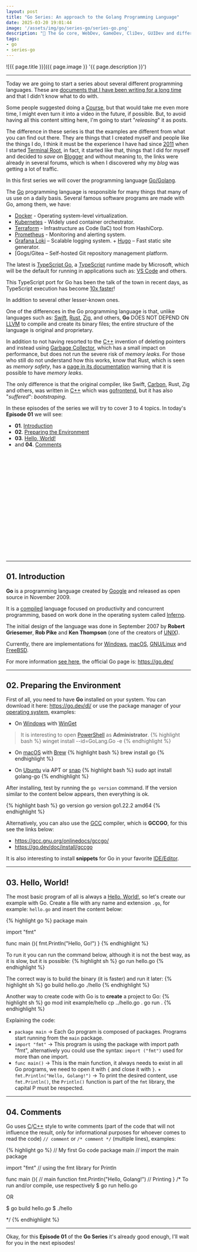 ```yaml
---
layout: post
title: "Go Series: An approach to the Golang Programming Language"
date: 2025-03-20 19:01:44
image: '/assets/img/go/series-go/series-go.png'
description: "🐹 The Go core, WebDev, GameDev, CliDev, GUIDev and different examples."
tags:
- go
- series-go
---
```


![{{ page.title }}]({{ page.image }} '{{ page.description }}')

---

Today we are going to start a series about several different programming languages. These are [documents that I have been writing for a long time](https://x.com/TerminalRootTV/status/1788013077092352384) and that I didn't know what to do with.

Some people suggested doing a [Course](https://terminalroot.com.br/cursos), but that would take me even more time, I might even turn it into a video in the future, if possible. But, to avoid having all this content sitting here, I'm going to start "*releasing*" it as posts.

The difference in these series is that the examples are different from what you can find out there. They are things that I created myself and people like the things I do, I think it must be the experience I have had since [2011](https://terminalroot.com.br/2011/10/ola-mundo.html) when I started [Terminal Root](https://terminalroot.com.br/), in fact, it started like that, things that I did for myself and decided to *save* on [Blogger](https://cpp-terminal.blogspot.com/) and without meaning to, the links were already in several forums, which is when I discovered why my *blog* was getting a lot of traffic.

In this first series we will cover the programming language [Go/Golang](https://terminalroot.com/tags#go).

The [Go](https://terminalroot.com/tags#go) programming language is responsible for many things that many of us use on a daily basis. Several famous software programs are made with Go, among them, we have:

+ [Docker](https://terminalroot.com/tags#docker) - Operating system-level virtualization.
+ [Kubernetes](https://kubernetes.io/) - Widely used container orchestrator.
+ [Terraform](https://www.terraform.io/) - Infrastructure as Code (IaC) tool from HashiCorp.
+ [Prometheus](https://prometheus.io/) - Monitoring and alerting system.
+ [Grafana Loki](https://grafana.com/oss/loki/) – Scalable logging system. + [Hugo](https://gohugo.io/) – Fast static site generator.
+ [Gogs/Gitea – Self-hosted Git repository management platform.

The latest is [TypeScript Go](https://github.com/microsoft/typescript-go), a [TypeScript](https://terminalroot.com/tags#typescript) runtime made by Microsoft, which will be the default for running in applications such as: [VS Code](https://terminalroot.com/tags#vscode) and others.

This TypeScript port for Go has been the talk of the town in recent days, as TypeScript execution has become [10x faster](https://www.youtube.com/watch?v=pNlq-EVld70)!

In addition to several other lesser-known ones.

One of the differences in the Go programming language is that, unlike languages ​​such as: [Swift](https://terminalroot.com/tags#swift), [Rust](https://terminalroot.com/tags#rust), [Zig](https://terminalroot.com/tags#zig), and others, **Go** DOES NOT DEPEND ON [LLVM](https://terminalroot.com/tags#llvm) to compile and create its binary files; the entire structure of the language is original and proprietary.

In addition to not having resorted to the [C++](https://terminalroot.com/tags#cpp) invention of deleting pointers and instead using [Garbage Collector](https://en.wikipedia.org/wiki/Garbage_collection_(computer_science)), which has a small impact on performance, but does not run the severe risk of *memory leaks*. For those who still do not understand how this works, know that Rust, which is seen as *memory safety*, has a [page in its documentation](https://doc.rust-lang.org/book/ch15-06-reference-cycles.html) warning that it is possible to have *memory leaks*.

The only difference is that the original compiler, like Swift, [Carbon](https://terminalroot.com/how-to-install-carbon-language-in-ubuntu-and-first-steps/), Rust, Zig and others, was written in [C++](https://terminalroot.com/tags#cpp) which was [gofrontend](https://github.com/golang/gofrontend), but it has also "*suffered*": *bootstraping*.

In these episodes of the series we will try to cover 3 to 4 topics. In today's **Episode 01** we will see:

+ **01**. [Introduction](#01-introduction)
+ **02**. [Preparing the Environment](#02-preparing-the-environment)
+ **03**. [Hello, World!](#03-hello-world)
+ and **04**. [Comments](#04-comments)


<!-- SQUARE - GAMES ROOT -->
<script async src="//pagead2.googlesyndication.com/pagead/js/adsbygoogle.js"></script>
<ins class="adsbygoogle"
style="display:inline-block;width:336px;height:280px"
data-ad-client="ca-pub-2838251107855362"
data-ad-slot="5351066970"></ins>
<script>
(adsbygoogle = window.adsbygoogle || []).push({});
</script>

---

## 01. Introduction
**Go** is a programming language created by [Google](https://google.com/) and released as open source in November 2009.

It is a [compiled](https://terminalroot.com/list-of-top-10-c-cpp-compilers/) language focused on productivity and concurrent programming, based on work done in the operating system called [Inferno](https://terminalroot.com.br/2020/09/conheca-o-inferno.html).

The initial design of the language was done in September 2007 by **Robert Griesemer**, **Rob Pike** and **Ken Thompson** (one of the creators of [UNIX](https://terminalroot.com/tags#unix)).

Currently, there are implementations for [Windows](https://terminalroot.com/tags#windows), [macOS](https://terminalroot.com/tags#macos), [GNU/Linux](https://terminalroot.com/tags#gnulinux) and [FreeBSD](https://terminalroot.com/tags#freebsd).

For more information [see here](https://en.wikipedia.org/wiki/Go_(programming_language)), the official Go page is: <https://go.dev/>

---

## 02. Preparing the Environment
First of all, you need to have **Go** installed on your system. You can download it here: <https://go.dev/dl/> or use the package manager of your [operating system](https://terminalroot.com/tags#so), examples:

+ On [Windows](https://terminalroot.com/tags#windows) with [WinGet](https://winstall.app/apps/GoLang.Go)
> It is interesting to open [PowerShell](https://terminalroot.com/tags#powershell) as **Administrator**. 
{% highlight bash %}
winget install --id=GoLang.Go -e
{% endhighlight %}

+ On [macOS](https://terminalroot.com/tags#macOS) with [Brew](https://formulae.brew.sh/formula/go)
{% highlight bash %}
brew install go
{% endhighlight %}

+ On [Ubuntu]() via APT or [snap](https://snapcraft.io/go)
{% highlight bash %}
sudo apt install golang-go
{% endhighlight %}

After installing, test by running the `go version` command. If the version similar to the content below appears, then everything is ok.

{% highlight bash %}
go version
go version go1.22.2 amd64
{% endhighlight %}

Alternatively, you can also use the [GCC](https://terminalroot.com/tags#gcc) compiler, which is **GCCGO**, for this see the links below:
+ <https://gcc.gnu.org/onlinedocs/gccgo/>
+ <https://go.dev/doc/install/gccgo>

It is also interesting to install **snippets** for Go in your favorite [IDE/Editor](https://terminalroot.com/tags#editors).

---

## 03. Hello, World! 
The most basic program of all is always a [Hello, World!](https://terminalroot.com/hello-world-in-25-programming-languages-proposal-docs-and-links/), so let's create our example with Go. Create a file with any name and extension `.go`, for example: `hello.go` and insert the content below:

{% highlight go %}
package main

import "fmt"

func main (){
fmt.Println("Hello, Go!")
}
{% endhighlight %}

To run it you can run the command below, although it is not the best way, as it is slow, but it is possible:
{% highlight sh %}
go run hello.go
{% endhighlight %}

The correct way is to build the binary (it is faster) and run it later:
{% highlight sh %}
go build hello.go
./hello
{% endhighlight %}

Another way to create code with Go is to **create** a project to Go:
{% highlight sh %}
go mod init example/hello
cp ../hello.go .
go run .
{% endhighlight %}

Explaining the code:
+ `package main` → Each Go program is composed of packages. Programs start running from the `main` package.
+ `import "fmt"` → This program is using the package with import path "fmt", alternatively you could use the syntax: `import ("fmt")` used for more than one import.
+ `func main()` → This is the main function, it always needs to exist in all Go programs, we need to open it with `{` and close it with `}`. + `fmt.Println("Hello, Golang!")` → To print the desired content, use `fmt.Println()`, the `Println()` function is part of the `fmt` library, the capital P must be respected.


<!-- RECTANGLE 2 - OnParagragraph -->
<script async src="//pagead2.googlesyndication.com/pagead/js/adsbygoogle.js"></script>
<ins class="adsbygoogle"
style="display:block; text-align:center;"
data-ad-layout="in-article"
data-ad-format="fluid"
data-ad-client="ca-pub-2838251107855362"
data-ad-slot="8549252987"></ins>
<script>
(adsbygoogle = window.adsbygoogle || []).push({});
</script>

---

## 04. Comments
Go uses [C](https://terminalroot.com/tags#linguagemc)/[C++](https://terminalroot.com/tags#cpp) style to write comments (part of the code that will not influence the result, only for informational purposes for whoever comes to read the code) `// comment` or `/* comment */` (multiple lines), examples:

{% highlight go %}
// My first Go code
package main // import the main package

import "fmt" // using the fmt library for Println

func main (){ // main function
fmt.Println("Hello, Golang!") // Printing
}
/*
To run and/or compile, use respectively
$ go run hello.go

OR

$ go build hello.go
$ ./hello

*/
{% endhighlight %}

---

Okay, for this **Episode 01** of the **Go Series** it's already good enough, I'll wait for you in the next episodes!

